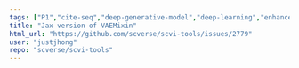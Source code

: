 ```yaml
---
tags: ["P1","cite-seq","deep-generative-model","deep-learning","enhancement","human-cell-atlas","jax","scrna-seq","scverse","single-cell-genomics","single-cell-rna-seq","variational-autoencoder","variational-bayes"]
title: "Jax version of VAEMixin"
html_url: "https://github.com/scverse/scvi-tools/issues/2779"
user: "justjhong"
repo: "scverse/scvi-tools"
---
```


